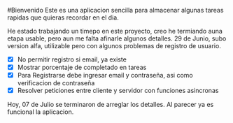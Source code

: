 #Bienvenido
Este es una aplicacion sencilla para almacenar algunas tareas rapidas que quieras recordar en el dia.

He estado trabajando un timepo en este proyecto, creo he termiando auna etapa usable, pero aun me falta afinarle algunos detalles.
29 de Junio, subo version alfa, utilizable pero con algunos problemas de registro de usuario.

-[X] No permitir registro si email, ya existe
-[X] Mostrar porcentaje de completado en tareas
-[X] Para Registrarse debe ingresar email y contraseña, asi como verificacion de contraseña
-[X] Resolver peticiones entre cliente y servidor con funciones asincronas

Hoy, 07 de Julio se terminaron de arreglar los detalles. Al parecer ya es funcional la aplicacion.
